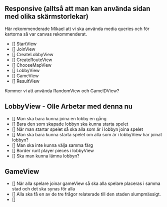 ## Responsive (alltså att man kan använda sidan med olika skärmstorlekar) 

Här rekommenderade Mikael att vi ska använda media queries och för kartorna så var canvas rekommenderat.

- [] StartView
- [] JoinView
- [] CreateLobbyView
- [] CreateRouteView
- [] ChooseMapView
- [] LobbyView
- [] GameView
- [] ResultView

Kommer vi att använda RandomView och GameIDView?

## LobbyView - Olle Arbetar med denna nu

- [] Man ska bara kunna joina en lobby en gång
- [] Bara den som skapade lobbyn ska kunna starta spelet
- [] När man startar spelet så ska alla som är i lobbyn joina spelet
- [] Man ska bara kunna starta spelet om alla som är i lobbyView har joinat lobbyn?
- [] Man ska inte kunna välja samma färg
- [] Border runt player pieces i lobbyView
- [] Ska man kunna lämna lobbyn?

## GameView

- [] När alla spelare joinar gameView så ska alla spelare placeras i samma stad och det ska synas för alla
- [] Alla ska få en av de tre frågor relaterade till den staden slumpmässigt.
- []
